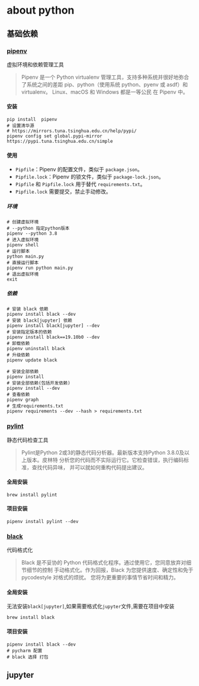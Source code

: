 # about python

## 基础依赖

### [pipenv](https://pipenv.pypa.io/en/latest/)

虚拟环境和依赖管理工具

> Pipenv 是一个 Python virtualenv 管理工具，支持多种系统并很好地弥合了系统之间的差距
> pip、python（使用系统 python、pyenv 或 asdf）和 virtualenv。 Linux、macOS 和 Windows 都是一等公民
> 在 Pipenv 中。

#### 安装

```shell
pip install  pipenv
# 设置清华源
# https://mirrors.tuna.tsinghua.edu.cn/help/pypi/
pipenv config set global.pypi-mirror https://pypi.tuna.tsinghua.edu.cn/simple
```

#### 使用

- `Pipfile`：Pipenv 的配置文件，类似于 `package.json`。
- `Pipfile.lock`：Pipenv 的锁文件，类似于 `package-lock.json`。
- `Pipfile` 和 `Pipfile.lock` 用于替代 `requirements.txt`。
- `Pipfile.lock` 需要提交，禁止手动修改。

##### 环境

```shell
# 创建虚拟环境
# --python 指定python版本
pipenv --python 3.8
# 进入虚拟环境
pipenv shell
# 运行脚本
python main.py
# 直接运行脚本
pipenv run python main.py
# 退出虚拟环境
exit
```

##### 依赖

```shell
# 安装 black 依赖
pipenv install black --dev
# 安装 black[jupyter] 依赖
pipenv install black[jupyter] --dev
# 安装指定版本的依赖
pipenv install black==19.10b0 --dev
# 卸载依赖
pipenv uninstall black
# 升级依赖
pipenv update black
```

```shell
# 安装全部依赖
pipenv install
# 安装全部依赖(包括开发依赖)
pipenv install --dev
# 查看依赖
pipenv graph
# 生成requirements.txt
pipenv requirements --dev --hash > requirements.txt
```

### [pylint](https://pypi.org/project/pylint/)

静态代码检查工具

> Pylint是Python 2或3的静态代码分析器。最新版本支持Python 3.8.0及以上版本。皮林特
> 分析您的代码而不实际运行它。它检查错误，执行编码标准，查找代码异味，
> 并可以就如何重构代码提出建议。

#### 全局安装

```shell
brew install pylint
```

#### 项目安装

```shell
pipenv install pylint --dev
```

### [black](https://pypi.org/project/black/)

代码格式化

> Black 是不妥协的 Python 代码格式化程序。通过使用它，您同意放弃对细节细节的控制
> 手动格式化。作为回报，Black 为您提供速度、确定性和免于 pycodestyle 对格式的烦扰。
> 您将为更重要的事情节省时间和精力。

#### 全局安装

无法安装`black[jupyter]`,如果需要格式化`jupyter`文件,需要在项目中安装

```shell
brew install black
```

#### 项目安装

```shell
pipenv install black --dev
# pycharm 配置
# black 选择 打包
```

## jupyter
